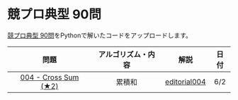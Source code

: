 # 競プロ典型 90問

[競プロ典型 90問](https://atcoder.jp/contests/typical90)をPythonで解いたコードをアップロードします。


| 問題 |  アルゴリズム・内容  | 解説 |日付 |
| :--: | :--: | :--: | :--: |
|  [004 - Cross Sum (★2)](https://atcoder.jp/contests/typical90/tasks/typical90_d)  |  累積和  | [editorial004](https://github.com/E869120/kyopro_educational_90/blob/main/editorial/004.jpg) | 6/2|
